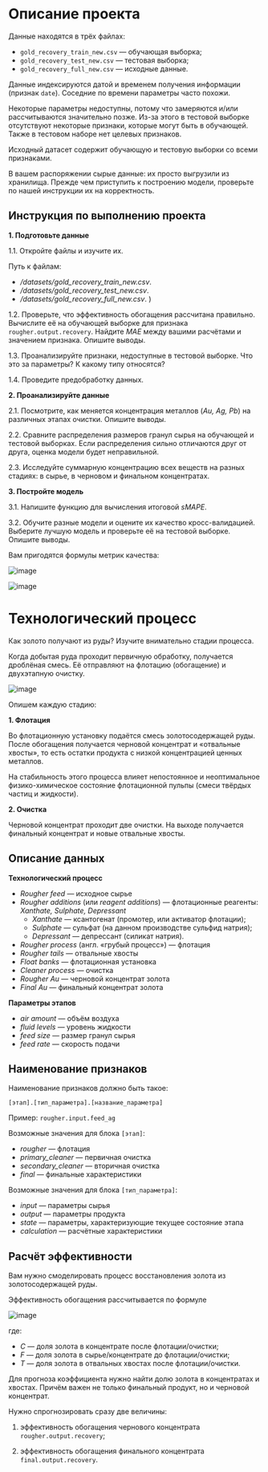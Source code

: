
# Описание проекта

Данные находятся в трёх файлах:

-   `gold_recovery_train_new.csv` — обучающая выборка;
-   `gold_recovery_test_new.csv` — тестовая выборка;
-   `gold_recovery_full_new.csv` — исходные данные.

Данные индексируются датой и временем получения информации (признак `date`). Соседние по времени параметры часто похожи.

Некоторые параметры недоступны, потому что замеряются и/или рассчитываются значительно позже. Из-за этого в тестовой выборке отсутствуют некоторые признаки, которые могут быть в обучающей. Также в тестовом наборе нет целевых признаков.

Исходный датасет содержит обучающую и тестовую выборки со всеми признаками.

В вашем распоряжении сырые данные: их просто выгрузили из хранилища. Прежде чем приступить к построению модели, проверьте по нашей инструкции их на корректность.

## Инструкция по выполнению проекта

**1. Подготовьте данные**

1.1. Откройте файлы и изучите их.

Путь к файлам:

-   _/datasets/gold_recovery_train_new.csv_. 
-   _/datasets/gold_recovery_test_new.csv_. 
-   _/datasets/gold_recovery_full_new.csv_. )

1.2. Проверьте, что эффективность обогащения рассчитана правильно. Вычислите её на обучающей выборке для признака `rougher.output.recovery`. Найдите _MAE_ между вашими расчётами и значением признака. Опишите выводы.

1.3. Проанализируйте признаки, недоступные в тестовой выборке. Что это за параметры? К какому типу относятся?

1.4. Проведите предобработку данных.

**2. Проанализируйте данные**

2.1. Посмотрите, как меняется концентрация металлов (_Au, Ag, Pb_) на различных этапах очистки. Опишите выводы.

2.2. Сравните распределения размеров гранул сырья на обучающей и тестовой выборках. Если распределения сильно отличаются друг от друга, оценка модели будет неправильной.

2.3. Исследуйте суммарную концентрацию всех веществ на разных стадиях: в сырье, в черновом и финальном концентратах.

**3. Постройте модель**

3.1. Напишите функцию для вычисления итоговой _sMAPE_.

3.2. Обучите разные модели и оцените их качество кросс-валидацией. Выберите лучшую модель и проверьте её на тестовой выборке. Опишите выводы.

Вам пригодятся формулы метрик качества:

![image](https://pictures.s3.yandex.net/resources/smape_1576239058.jpg)

![image](https://pictures.s3.yandex.net/resources/_smape_1576239054.jpg)

# Технологический процесс

Как золото получают из руды? Изучите внимательно стадии процесса.

Когда добытая руда проходит первичную обработку, получается дроблёная смесь. Её отправляют на флотацию (обогащение) и двухэтапную очистку.

![image](https://pictures.s3.yandex.net/resources/viruchka_1576238830.jpg)

Опишем каждую стадию:

**1. Флотация**

Во флотационную установку подаётся смесь золотосодержащей руды. После обогащения получается черновой концентрат и «отвальные хвосты», то есть остатки продукта с низкой концентрацией ценных металлов.

На стабильность этого процесса влияет непостоянное и неоптимальное физико-химическое состояние флотационной пульпы (смеси твёрдых частиц и жидкости).

**2. Очистка**

Черновой концентрат проходит две очистки. На выходе получается финальный концентрат и новые отвальные хвосты.

## Описание данных

**Технологический процесс**

-   _Rougher feed_ — исходное сырье
-   _Rougher additions_ (или _reagent additions_) — флотационные реагенты: _Xanthate, Sulphate, Depressant_
    -   _Xanthate_ — ксантогенат (промотер, или активатор флотации);
    -   _Sulphate_ — сульфат (на данном производстве сульфид натрия);
    -   _Depressant_ — депрессант (силикат натрия).
-   _Rougher process_ (англ. «грубый процесс») — флотация
-   _Rougher tails_ — отвальные хвосты
-   _Float banks_ — флотационная установка
-   _Cleaner process_ — очистка
-   _Rougher Au_ — черновой концентрат золота
-   _Final Au_ — финальный концентрат золота

**Параметры этапов**

-   _air amount_ — объём воздуха
-   _fluid levels_ — уровень жидкости
-   _feed size_ — размер гранул сырья
-   _feed rate_ — скорость подачи

## **Наименование признаков**

Наименование признаков должно быть такое:

`[этап].[тип_параметра].[название_параметра]`

Пример: `rougher.input.feed_ag`

Возможные значения для блока `[этап]`:

-   _rougher_ — флотация
-   _primary_cleaner_ — первичная очистка
-   _secondary_cleaner_ — вторичная очистка
-   _final_ — финальные характеристики

Возможные значения для блока `[тип_параметра]`:

-   _input_ — параметры сырья
-   _output_ — параметры продукта
-   _state_ — параметры, характеризующие текущее состояние этапа
-   _calculation_ — расчётные характеристики

## Расчёт эффективности

Вам нужно смоделировать процесс восстановления золота из золотосодержащей руды.

Эффективность обогащения рассчитывается по формуле

![image](https://pictures.s3.yandex.net/resources/Recovery_1576238822.jpg)

где:

-   _C_ — доля золота в концентрате после флотации/очистки;
-   _F_ — доля золота в сырье/концентрате до флотации/очистки;
-   _T_ — доля золота в отвальных хвостах после флотации/очистки.

Для прогноза коэффициента нужно найти долю золота в концентратах и хвостах. Причём важен не только финальный продукт, но и черновой концентрат.


Нужно спрогнозировать сразу две величины:

1.  эффективность обогащения чернового концентрата `rougher.output.recovery`;
    
2.  эффективность обогащения финального концентрата `final.output.recovery`.
    

